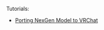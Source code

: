 

Tutorials:
- [Porting NexGen Model to VRChat](https://dandybouquet.github.io/tutorials/nexgen-vrchat)